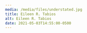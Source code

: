 ```yaml
---
media: /media/files/understated.jpg
title: Eileen R. Tabios
alt: Eileen R. Tabios
date: 2021-05-03T14:55:00-0500
---
```


